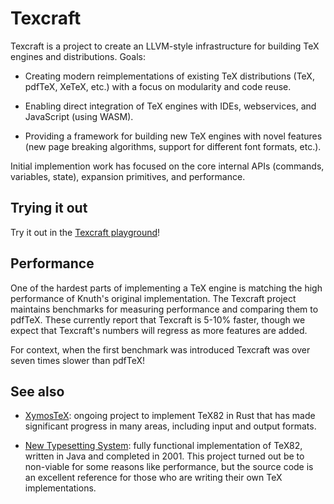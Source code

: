 # Texcraft

Texcraft is a project to create an LLVM-style infrastructure for building TeX engines and distributions.
Goals:

- Creating modern reimplementations of existing TeX distributions (TeX, pdfTeX, XeTeX, etc.)
    with a focus on modularity and code reuse.

- Enabling direct integration of TeX engines with IDEs, webservices, and JavaScript (using WASM).

- Providing a framework for building new TeX engines with novel features (new page
    breaking algorithms, support for different font formats, etc.).

Initial implemention work has focused on the core internal APIs (commands, variables, state),
    expansion primitives, and performance.


## Trying it out

Try it out in the [Texcraft playground](https://play.texcraft.dev)!


## Performance

One of the hardest parts of implementing a TeX engine is matching the
  high performance of Knuth's original implementation.
The Texcraft project maintains benchmarks for measuring performance
  and comparing them to pdfTeX.
These currently report that Texcraft is 5-10% faster,
  though we expect that Texcraft's numbers will regress as more features are added.

For context, when the first benchmark was introduced
  Texcraft was over seven times slower than pdfTeX!


## See also

- [XymosTeX](https://github.com/xymostech/XymosTeX): ongoing project to implement TeX82 in Rust that has made
    significant progress in many areas, including input and output formats.

- [New Typesetting System](https://github.com/jamespfennell/new-typesetting-system):
    fully functional implementation of TeX82, written in Java and completed in 2001.
    This project turned out be to non-viable for some reasons like performance, but the source code is an excellent
    reference for those who are writing their own TeX implementations.

